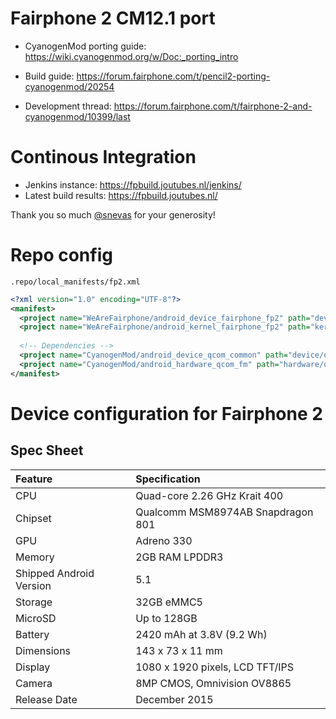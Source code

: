 # Fairphone 2 CM12.1 port

- CyanogenMod porting guide: https://wiki.cyanogenmod.org/w/Doc:_porting_intro

- Build guide: https://forum.fairphone.com/t/pencil2-porting-cyanogenmod/20254
- Development thread: https://forum.fairphone.com/t/fairphone-2-and-cyanogenmod/10399/last

# Continous Integration

- Jenkins instance: https://fpbuild.joutubes.nl/jenkins/
- Latest build results: https://fpbuild.joutubes.nl/

Thank you so much [@snevas](https://github.com/snevas) for your generosity!

# Repo config

`.repo/local_manifests/fp2.xml`
```xml
<?xml version="1.0" encoding="UTF-8"?>
<manifest>
  <project name="WeAreFairphone/android_device_fairphone_fp2" path="device/fairphone/fp2" remote="github" revision="cm-12.1" />
  <project name="WeAreFairphone/android_kernel_fairphone_fp2" path="kernel/fairphone/fp2" remote="github" revision="cm-12.1" />
  
  <!-- Dependencies -->
  <project name="CyanogenMod/android_device_qcom_common" path="device/qcom/common" remote="github" revision="cm-12.1" />
  <project name="CyanogenMod/android_hardware_qcom_fm" path="hardware/qcom/fm" remote="github" revision="cm-12.1" />
</manifest>
```


# Device configuration for Fairphone 2

## Spec Sheet

| Feature                 | Specification                     |
| :---------------------- | :-------------------------------- |
| CPU                     | Quad-core 2.26 GHz Krait 400      |
| Chipset                 | Qualcomm MSM8974AB Snapdragon 801 |
| GPU                     | Adreno 330                        |
| Memory                  | 2GB RAM LPDDR3                    |
| Shipped Android Version | 5.1                               |
| Storage                 | 32GB eMMC5                        |
| MicroSD                 | Up to 128GB                       |
| Battery                 | 2420 mAh at 3.8V (9.2 Wh)         |
| Dimensions              | 143 x 73 x 11 mm                  |
| Display                 | 1080 x 1920 pixels, LCD TFT/IPS   |
| Camera                  | 8MP CMOS, Omnivision OV8865       |
| Release Date            | December 2015                     |
